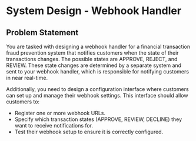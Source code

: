 # System Design - Webhook Handler

## Problem Statement

You are tasked with designing a webhook handler for a financial transaction fraud prevention system that notifies customers when the state of their transactions changes. The possible states are APPROVE, REJECT, and REVIEW. These state changes are determined by a separate system and sent to your webhook handler, which is responsible for notifying customers in near real-time.

Additionally, you need to design a configuration interface where customers can set up and manage their webhook settings. This interface should allow customers to:
- Register one or more webhook URLs.
- Specify which transaction states (APPROVE, REVIEW, DECLINE) they want to receive notifications for.
- Test their webhook setup to ensure it is correctly configured.
